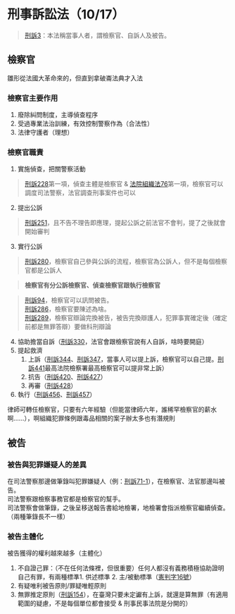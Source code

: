 # 刑事訴訟法（10/17）

>[刑訴3](https://law.moj.gov.tw/LawClass/LawSingle.aspx?pcode=C0010001&flno=3)：本法稱當事人者，謂檢察官、自訴人及被告。

## 檢察官
雛形從法國大革命來的，但直到拿破崙法典才入法
### 檢察官主要作用
1. 廢除糾問制度，主導偵查程序
2. 受過專業法治訓練，有效控制警察作為（合法性）
3. 法律守護者（理想）
### 檢察官職責
1. 實施偵查，把關警察活動
> [刑訴228](https://law.moj.gov.tw/LawClass/LawSingle.aspx?pcode=C0010001&flno=228)第一項，偵查主體是檢察官 & [法院組織法76](https://law.moj.gov.tw/LawClass/LawSingle.aspx?pcode=A0010053&flno=76)第一項，檢察官可以調度司法警察，法官調查刑事案件也可以
2. 提出公訴
> [刑訴251](https://law.moj.gov.tw/LawClass/LawSingle.aspx?pcode=C0010001&flno=251)，且不告不理告即應理，提起公訴之前法官不會判，提了之後就會開始審判
3. 實行公訴
> [刑訴280](https://law.moj.gov.tw/LawClass/LawSingle.aspx?pcode=C0010001&flno=280)，檢察官自己參與公訴的流程，檢察官為公訴人，但不是每個檢察官都是公訴人

> **檢察官有分公訴檢察官、偵查檢察官跟執行檢察官**  

> [刑訴94](https://law.moj.gov.tw/LawClass/LawSingle.aspx?pcode=C0010001&flno=94)，檢察官可以訊問被告。  
> [刑訴286](https://law.moj.gov.tw/LawClass/LawSingle.aspx?pcode=C0010001&flno=286)，檢察官要陳述為啥。  
> [刑訴289](https://law.moj.gov.tw/LawClass/LawSingle.aspx?pcode=C0010001&flno=289)，檢察官辯論完換被告，被告完換辯護人，犯罪事實確定後（確定前都是無罪答辯）要做科刑辯論
4. 協助擔當自訴（[刑訴330](https://law.moj.gov.tw/LawClass/LawSingle.aspx?pcode=C0010001&flno=330)，法官會跟檢察官說有人自訴，啥時要開庭）
5. 提起救濟
	1. 上訴（[刑訴344](https://law.moj.gov.tw/LawClass/LawSingle.aspx?pcode=C0010001&flno=344)、[刑訴347](https://law.moj.gov.tw/LawClass/LawSingle.aspx?pcode=C0010001&flno=347)，當事人可以提上訴，檢察官可以自己提。[刑訴441](https://law.moj.gov.tw/LawClass/LawSingle.aspx?pcode=C0010001&flno=441)最高法院檢察署最高檢察官可以提非常上訴）
	2. 抗告（[刑訴420](https://law.moj.gov.tw/LawClass/LawSingle.aspx?pcode=C0010001&flno=420)、[刑訴427](https://law.moj.gov.tw/LawClass/LawSingle.aspx?pcode=C0010001&flno=427)）
	3. 再審（[刑訴428](https://law.moj.gov.tw/LawClass/LawSingle.aspx?pcode=C0010001&flno=428)）
6.  執行（[刑訴456](https://law.moj.gov.tw/LawClass/LawSingle.aspx?pcode=C0010001&flno=456)、[刑訴457](https://law.moj.gov.tw/LawClass/LawSingle.aspx?pcode=C0010001&flno=457)）

律師可轉任檢察官，只要有六年經驗（但能當律師六年，誰稀罕檢察官的薪水啊......），啊組織犯罪條例跟毒品相關的案子辦太多也有潛規則

## 被告
### 被告與犯罪嫌疑人的差異
在司法警察那邊做筆錄叫犯罪嫌疑人（例：[刑訴71-1](https://law.moj.gov.tw/LawClass/LawSingle.aspx?pcode=C0010001&flno=71-1)），在檢察官、法官那邊叫被告。  
司法警察跟檢察事務官都是檢察官的幫手。  
司法警察會做筆錄，之後呈移送報告書給地檢署，地檢署會指派檢察官繼續偵查。  
（兩種筆錄長不一樣）
### 被告主體化
被告獲得的權利越來越多（主體化）
1. 不自證己罪：（不在任何法條裡，但很重要）任何人都沒有義務積極協助證明自己有罪，有兩種標準1. 供述標準 2. 主/被動標準（[憲判字16號](https://cons.judicial.gov.tw/docdata.aspx?fid=38&id=310030)）
2. 有疑唯利被告原則/罪疑唯輕原則
3. 無罪推定原則（[刑訴154](https://law.moj.gov.tw/LawClass/LawSingle.aspx?pcode=C0010001&flno=154)），在臺灣只要未定讞有上訴，就還是算無罪（有適用範圍的疑慮，不是每個單位都會接受 & 刑事民事法院是分開的）